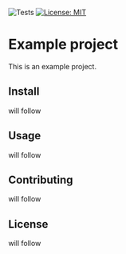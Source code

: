 ![Tests](https://github.com/florence-bockting/test-repo/actions/workflows/docs.yml/badge.svg)
[![License: MIT](https://img.shields.io/badge/License-MIT-red.svg)](https://opensource.org/licenses/MIT)
# Example project 

This is an example project. 

## Install
will follow

## Usage
will follow

## Contributing
will follow

## License 
will follow
